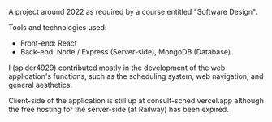 A project around 2022 as required by a course entitled "Software Design".

Tools and technologies used:
* Front-end: React
* Back-end: Node / Express (Server-side), MongoDB (Database).

I (spider4929) contributed mostly in the development of the web application's functions, such as the scheduling system, web navigation, and general aesthetics.

Client-side of the application is still up at consult-sched.vercel.app although the free hosting for the server-side (at Railway) has been expired.
